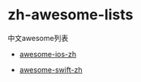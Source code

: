 # zh-awesome-lists
中文awesome列表



- [awesome-ios-zh](awesome-ios-zh.md)

- [awesome-swift-zh](awesome-swift-zh.md)

